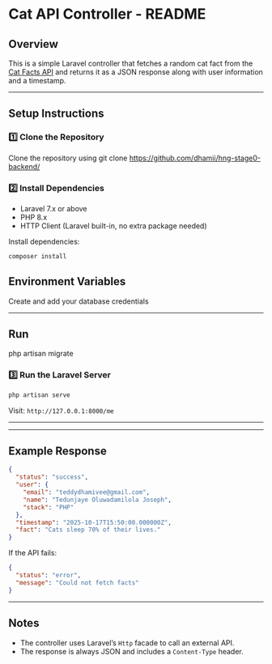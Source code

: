 # Cat API Controller - README

## Overview

This is a simple Laravel controller that fetches a random cat fact from the [Cat Facts API](https://catfact.ninja/fact) and returns it as a JSON response along with user information and a timestamp.


---

## Setup Instructions

### 1️⃣ Clone the Repository

Clone the repository using git clone https://github.com/dhamii/hng-stage0-backend/

### 2️⃣ Install Dependencies

* Laravel 7.x or above
* PHP 8.x
* HTTP Client (Laravel built-in, no extra package needed)

Install dependencies:

```bash
composer install
```
## Environment Variables

Create and add your database credentials 

---

## Run
php artisan migrate
### 3️⃣ Run the Laravel Server

```bash
php artisan serve
```

Visit: `http://127.0.0.1:8000/me`

---


---


## Example Response

```json
{
  "status": "success",
  "user": {
    "email": "teddydhamivee@gmail.com",
    "name": "Tedunjaye Oluwadamilola Joseph",
    "stack": "PHP"
  },
  "timestamp": "2025-10-17T15:50:00.000000Z",
  "fact": "Cats sleep 70% of their lives."
}
```

If the API fails:

```json
{
  "status": "error",
  "message": "Could not fetch facts"
}
```

---

## Notes

* The controller uses Laravel’s `Http` facade to call an external API.
* The response is always JSON and includes a `Content-Type` header.

